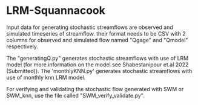 # LRM-Squannacook

Input data for generating stochastic streamflows are observed and simulated timeseries of streamflow. their format needs to be CSV with 2 columns for observed and simulated flow named "Qgage" and "Qmodel" respectively.

The "generatingQ.py" generates stochastic streamflows with use of LRM model (for more information on the model see Shabestanipour et.al 2022 (Submitted)).
The 'monthlyKNN.py' generates stochastic streamflows with use of monthly knn LRM model.

For verifying and validating the stochastic flow generated with SWM or SWM_knn, use the file called "SWM_verify_validate.py".
